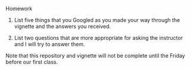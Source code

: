 Homework

1) List five things that you Googled as you made your way through the vignette and the answers you received.

2) List two questions that are more appropriate for asking the instructor and I will try to answer them.

Note that this repository and vignette will not be complete until the Friday before our first class.
